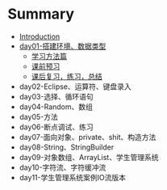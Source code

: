 # Summary

* [Introduction](README.md)
* [day01-搭建环境、数据类型](day01da-jian-huan-jing-3001-shu-ju-lei-xing.md)
  * [学习方法篇](xue-xi-fang-fa-pian.md)
  * [课前预习](ke-qian-yu-xi.md)
  * [课后复习，练习，总结](ke-hou-fu-xi-ff0c-lian-xi-ff0c-zong-jie.md)
* day02-Eclipse、运算符、键盘录入
* day03-选择、循环语句
* day04-Random、数组
* day05-方法
* day06-断点调试、练习
* day07-面向对象、private、shit、构造方法
* day08-String、StringBuilder
* day09-对象数组、ArrayList、学生管理系统
* day10-字符流、字符缓冲流
* day11-学生管理系统案例IO流版本

